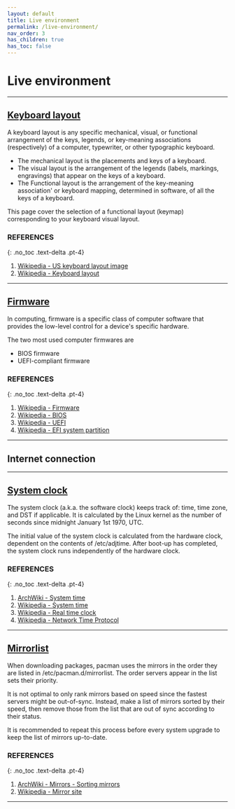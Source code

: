 ```yaml
---
layout: default
title: Live environment
permalink: /live-environment/
nav_order: 3
has_children: true
has_toc: false
---
```


# Live environment

---

## [Keyboard layout](/Andromeda/live-environment/keyboard-layout/)

A keyboard layout is any specific mechanical, visual, or functional arrangement of the keys, legends, or key-meaning associations (respectively) of a computer, typewriter, or other typographic keyboard.

- The mechanical layout is the placements and keys of a keyboard.
- The visual layout is the arrangement of the legends (labels, markings, engravings) that appear on the keys of a keyboard.
- The Functional layout is the arrangement of the key-meaning association' or keyboard mapping, determined in software, of all the keys of a keyboard.

This page cover the selection of a functional layout (keymap) corresponding to your keyboard visual layout.

### REFERENCES
{: .no_toc .text-delta .pt-4}

1. [Wikipedia - US keyboard layout image](https://en.wikipedia.org/wiki/File:KB_United_States-NoAltGr.svg)
1. [Wikipedia - Keyboard layout](https://en.wikipedia.org/wiki/Keyboard_layout)

---

## [Firmware](/Andromeda/live-environment/firmware/)

In computing, firmware is a specific class of computer software that provides the low-level control for a device's specific hardware.

The two most used computer firmwares are

- BIOS firmware
- UEFI-compliant firmware

### REFERENCES
{: .no_toc .text-delta .pt-4}

1. [Wikipedia - Firmware](https://en.wikipedia.org/wiki/Firmware)
1. [Wikipedia - BIOS](https://en.wikipedia.org/wiki/BIOS)
1. [Wikipedia - UEFI](https://en.wikipedia.org/wiki/Unified_Extensible_Firmware_Interface)
1. [Wikipedia - EFI system partition](https://en.wikipedia.org/wiki/EFI_system_partition)

---

## Internet connection

---

## [System clock](/Andromeda/live-environment/system-clock/)

The system clock (a.k.a. the software clock) keeps track of: time, time zone, and DST if applicable. It is calculated by the Linux kernel as the number of seconds since midnight January 1st 1970, UTC.

The initial value of the system clock is calculated from the hardware clock, dependent on the contents of /etc/adjtime. After boot-up has completed, the system clock runs independently of the hardware clock.

### REFERENCES
{: .no_toc .text-delta .pt-4}

1. [ArchWiki - System time](https://wiki.archlinux.org/index.php/System_time)
1. [Wikipedia - System time](https://en.wikipedia.org/wiki/System_time)
1. [Wikipedia - Real time clock](https://en.wikipedia.org/wiki/Real-time_clock)
1. [Wikipedia - Network Time Protocol](https://en.wikipedia.org/wiki/Network_Time_Protocol)

---

## [Mirrorlist](/Andromeda/live-environment/mirrorlist/)

When downloading packages, pacman uses the mirrors in the order they are listed in /etc/pacman.d/mirrorlist. The order servers appear in the list sets their priority.

It is not optimal to only rank mirrors based on speed since the fastest servers might be out-of-sync. Instead, make a list of mirrors sorted by their speed, then remove those from the list that are out of sync according to their status.

It is recommended to repeat this process before every system upgrade to keep the list of mirrors up-to-date.

### REFERENCES
{: .no_toc .text-delta .pt-4}

1. [ArchWiki - Mirrors - Sorting mirrors](https://wiki.archlinux.org/index.php/Mirrors#Sorting_mirrors)
1. [Wikipedia - Mirror site](https://en.wikipedia.org/wiki/Mirror_site)

---
